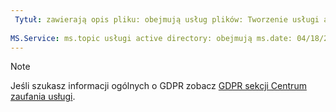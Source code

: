 ```yaml
---
 Tytuł: zawierają opis pliku: obejmują usług plików: Tworzenie usługi active directory: eross msft
 
MS.Service: ms.topic usługi active directory: obejmują ms.date: 04/18/2018 ms.author: lizross ms.custom: dołączanie pliku
---
```


>[!Note] 
>Jeśli szukasz informacji ogólnych o GDPR zobacz [GDPR sekcji Centrum zaufania usługi](https://www.microsoft.com/en-us/TrustCenter/Privacy/gdpr/default.aspx).